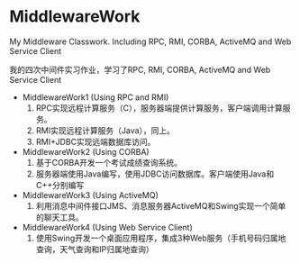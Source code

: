 # MiddlewareWork
My Middleware Classwork. Including RPC, RMI, CORBA, ActiveMQ and Web Service Client

我的四次中间件实习作业，学习了RPC, RMI, CORBA, ActiveMQ and Web Service Client

- MiddlewareWork1 (Using RPC and RMI)
  1. RPC实现远程计算服务（C），服务器端提供计算服务，客户端调用计算服务。
  2. RMI实现远程计算服务（Java），同上。
  3. RMI+JDBC实现远端数据库访问。
- MiddlewareWork2 (Using CORBA)
  1. 基于CORBA开发一个考试成绩查询系统。
  2. 服务器端使用Java编写，使用JDBC访问数据库。客户端使用Java和C++分别编写
- MiddlewareWork3 (Using ActiveMQ)
  1. 利用消息中间件接口JMS、消息服务器ActiveMQ和Swing实现一个简单的聊天工具。
- MiddlewareWork4 (Using Web Service Client)
  1. 使用Swing开发一个桌面应用程序，集成3种Web服务（手机号码归属地查询，天气查询和IP归属地查询）